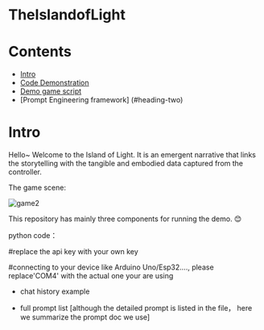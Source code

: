 # TheIslandofLight

# Contents
- [Intro](#Intro)
- [Code Demonstration](#code)
- [Demo game script](#heading-two)
- [Prompt Engineering framework] (#heading-two)


# Intro

Hello~ Welcome to the Island of Light. It is an emergent narrative that links the storytelling with the tangible and embodied data captured from the controller. 

The game scene:
  
![game2](https://github.com/ZhenYoyo/TheIslandofLight/assets/138093070/616e0e6c-b85b-4761-bdf9-d986d99172bd)




This repository has mainly three components for running the demo. 😊

python code：


#replace the api key with your own key

#connecting to your device like Arduino Uno/Esp32...., please replace'COM4' with the actual one your are using




+ chat history example

+ full prompt list
[although the detailed prompt is listed in the file， here we summarize the prompt doc we use]

